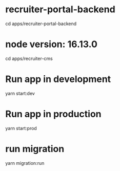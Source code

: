# recruiter-portal-backend
cd apps/recruiter-portal-backend
# node version: 16.13.0
cd apps/recruiter-cms
# Run app in development 
yarn start:dev

# Run app in production
yarn start:prod

# run migration
yarn migration:run



